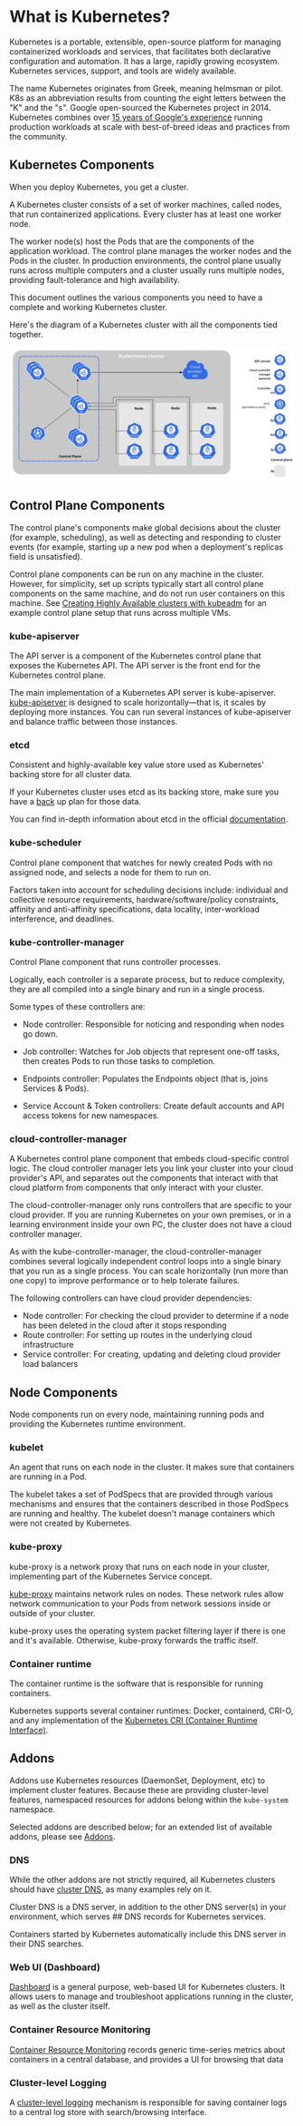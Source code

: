 # What is Kubernetes?

Kubernetes is a portable, extensible, open-source platform for managing containerized workloads and services, that facilitates both declarative configuration and automation. It has a large, rapidly growing ecosystem. Kubernetes services, support, and tools are widely available.

The name Kubernetes originates from Greek, meaning helmsman or pilot. K8s as an abbreviation results from counting the eight letters between the "K" and the "s". Google open-sourced the Kubernetes project in 2014. Kubernetes combines over [15 years of Google's experience](https://kubernetes.io/blog/2015/04/borg-predecessor-to-kubernetes/) running production workloads at scale with best-of-breed ideas and practices from the community.

## Kubernetes Components

When you deploy Kubernetes, you get a cluster.

A Kubernetes cluster consists of a set of worker machines, called nodes, that run containerized applications. Every cluster has at least one worker node.

The worker node(s) host the Pods that are the components of the application workload. The control plane manages the worker nodes and the Pods in the cluster. In production environments, the control plane usually runs across multiple computers and a cluster usually runs multiple nodes, providing fault-tolerance and high availability.

This document outlines the various components you need to have a complete and working Kubernetes cluster.

Here's the diagram of a Kubernetes cluster with all the components tied together.


![Components](components-of-kubernetes.svg)

## Control Plane Components 

The control plane's components make global decisions about the cluster (for example, scheduling), as well as detecting and responding to cluster events (for example, starting up a new pod when a deployment's replicas field is unsatisfied).

Control plane components can be run on any machine in the cluster. However, for simplicity, set up scripts typically start all control plane components on the same machine, and do not run user containers on this machine. See [Creating Highly Available clusters with kubeadm](https://kubernetes.io/docs/setup/production-environment/tools/kubeadm/high-availability/) for an example control plane setup that runs across multiple VMs.

### kube-apiserver

The API server is a component of the Kubernetes control plane that exposes the Kubernetes API. The API server is the front end for the Kubernetes control plane.

The main implementation of a Kubernetes API server is kube-apiserver. [kube-apiserver](https://kubernetes.io/docs/reference/command-line-tools-reference/kube-apiserver/) is designed to scale horizontally—that is, it scales by deploying more instances. You can run several instances of kube-apiserver and balance traffic between those instances.

### etcd 

Consistent and highly-available key value store used as Kubernetes' backing store for all cluster data.

If your Kubernetes cluster uses etcd as its backing store, make sure you have a [back](https://kubernetes.io/docs/tasks/administer-cluster/configure-upgrade-etcd/#backing-up-an-etcd-cluster) up plan for those data.

You can find in-depth information about etcd in the official [documentation](https://etcd.io/docs/).

### kube-scheduler 

Control plane component that watches for newly created Pods with no assigned node, and selects a node for them to run on.

Factors taken into account for scheduling decisions include: individual and collective resource requirements, hardware/software/policy constraints, affinity and anti-affinity specifications, data locality, inter-workload interference, and deadlines.

### kube-controller-manager 

Control Plane component that runs controller processes.

Logically, each controller is a separate process, but to reduce complexity, they are all compiled into a single binary and run in a single process.

Some types of these controllers are:

* Node controller: Responsible for noticing and responding when nodes go down.
* Job controller: Watches for Job objects that represent one-off tasks, then creates Pods to run those tasks to completion.

* Endpoints controller: Populates the Endpoints object (that is, joins Services & Pods).

* Service Account & Token controllers: Create default accounts and API access tokens for new namespaces.

### cloud-controller-manager

A Kubernetes control plane component that embeds cloud-specific control logic. The cloud controller manager lets you link your cluster into your cloud provider's API, and separates out the components that interact with that cloud platform from components that only interact with your cluster.

The cloud-controller-manager only runs controllers that are specific to your cloud provider. If you are running Kubernetes on your own premises, or in a learning environment inside your own PC, the cluster does not have a cloud controller manager.

As with the kube-controller-manager, the cloud-controller-manager combines several logically independent control loops into a single binary that you run as a single process. You can scale horizontally (run more than one copy) to improve performance or to help tolerate failures.

The following controllers can have cloud provider dependencies:

* Node controller: For checking the cloud provider to determine if a node has been deleted in        the cloud after it stops responding
* Route controller: For setting up routes in the underlying cloud infrastructure
* Service controller: For creating, updating and deleting cloud provider load balancers

## Node Components

Node components run on every node, maintaining running pods and providing the Kubernetes runtime environment.
### kubelet 

An agent that runs on each node in the cluster. It makes sure that containers are running in a Pod.

The kubelet takes a set of PodSpecs that are provided through various mechanisms and ensures that the containers described in those PodSpecs are running and healthy. The kubelet doesn't manage containers which were not created by Kubernetes.

### kube-proxy

kube-proxy is a network proxy that runs on each node in your cluster, implementing part of the Kubernetes Service concept.

[kube-proxy](https://kubernetes.io/docs/reference/command-line-tools-reference/kube-proxy/) maintains network rules on nodes. These network rules allow network communication to your Pods from network sessions inside or outside of your cluster.

kube-proxy uses the operating system packet filtering layer if there is one and it's available. Otherwise, kube-proxy forwards the traffic itself.

### Container runtime 

The container runtime is the software that is responsible for running containers.

Kubernetes supports several container runtimes: Docker, containerd, CRI-O, and any implementation of the [Kubernetes CRI (Container Runtime Interface)](https://github.com/kubernetes/community/blob/master/contributors/devel/sig-node/container-runtime-interface.md).

## Addons

Addons use Kubernetes resources (DaemonSet, Deployment, etc) to implement cluster features. Because these are providing cluster-level features, namespaced resources for addons belong within the `kube-system` namespace.

Selected addons are described below; for an extended list of available addons, please see [Addons](https://kubernetes.io/docs/concepts/cluster-administration/addons/).

### DNS

While the other addons are not strictly required, all Kubernetes clusters should have [cluster DNS](https://kubernetes.io/docs/concepts/services-networking/dns-pod-service/), as many examples rely on it.

Cluster DNS is a DNS server, in addition to the other DNS server(s) in your environment, which serves ## DNS records for Kubernetes services.

Containers started by Kubernetes automatically include this DNS server in their DNS searches.

### Web UI (Dashboard) 

[Dashboard](https://kubernetes.io/docs/tasks/access-application-cluster/web-ui-dashboard/) is a general purpose, web-based UI for Kubernetes clusters. It allows users to manage and troubleshoot applications running in the cluster, as well as the cluster itself.

### Container Resource Monitoring

[Container Resource Monitoring](https://kubernetes.io/docs/tasks/debug-application-cluster/resource-usage-monitoring/) records generic time-series metrics about containers in a central database, and provides a UI for browsing that data

### Cluster-level Logging

A [cluster-level logging](https://kubernetes.io/docs/concepts/cluster-administration/logging/) mechanism is responsible for saving container logs to a central log store with search/browsing interface.